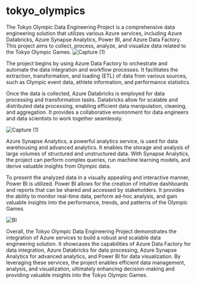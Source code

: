 # tokyo_olympics

The Tokyo Olympic Data Engineering Project is a comprehensive data engineering solution that utilizes various Azure services, including Azure Databricks, Azure Synapse Analytics, Power BI, and Azure Data Factory. This project aims to collect, process, analyze, and visualize data related to the Tokyo Olympic Games.
![Capture (1)](https://github.com/pramod259/tokyo_olympic_azure/assets/125338347/25c87c99-f6ad-4659-93fc-07279c4ce90c)

The project begins by using Azure Data Factory to orchestrate and automate the data integration and workflow processes. It facilitates the extraction, transformation, and loading (ETL) of data from various sources, such as Olympic event data, athlete information, and performance statistics.

Once the data is collected, Azure Databricks is employed for data processing and transformation tasks. Databricks allow for scalable and distributed data processing, enabling efficient data manipulation, cleaning, and aggregation. It provides a collaborative environment for data engineers and data scientists to work together seamlessly.

![Capture (1)](https://github.com/pramod259/tokyo_olympic_azure/assets/125338347/2d94780d-21d9-4757-aa67-55433db5acf0)

Azure Synapse Analytics, a powerful analytics service, is used for data warehousing and advanced analytics. It enables the storage and analysis of large volumes of structured and unstructured data. With Synapse Analytics, the project can perform complex queries, run machine learning models, and derive valuable insights from Olympic data.

To present the analyzed data in a visually appealing and interactive manner, Power BI is utilized. Power BI allows for the creation of intuitive dashboards and reports that can be shared and accessed by stakeholders. It provides the ability to monitor real-time data, perform ad-hoc analysis, and gain valuable insights into the performance, trends, and patterns of the Olympic Games.

![BI](https://github.com/pramod259/tokyo_olympic_azure/assets/125338347/d860d529-75d1-4be7-a857-d7f2070679c2)

Overall, the Tokyo Olympic Data Engineering Project demonstrates the integration of Azure services to build a robust and scalable data engineering solution. It showcases the capabilities of Azure Data Factory for data integration, Azure Databricks for data processing, Azure Synapse Analytics for advanced analytics, and Power BI for data visualization. By leveraging these services, the project enables efficient data management, analysis, and visualization, ultimately enhancing decision-making and providing valuable insights into the Tokyo Olympic Games.
